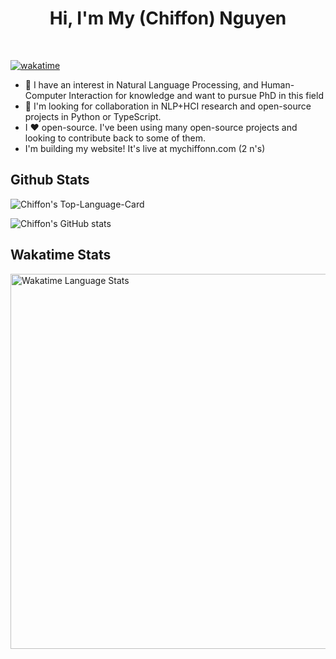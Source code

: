 <h1 align="center">Hi, I'm My (Chiffon) Nguyen </h1>
<br>

[![wakatime](https://wakatime.com/badge/user/8256474a-d9a4-40f0-8879-659cd7b79a98.svg)](https://wakatime.com/@8256474a-d9a4-40f0-8879-659cd7b79a98)

- 🎯 I have an interest in Natural Language Processing, and Human-Computer Interaction for knowledge and want to pursue PhD in this field
- 💼 I'm looking for collaboration in NLP+HCI research and open-source projects in Python or TypeScript.
- I ❤️ open-source. I've been using many open-source projects and looking to contribute back to some of them.
- I'm building my website! It's live at mychiffonn.com (2 n's)

## Github Stats

![Chiffon's Top-Language-Card](https://github-readme-stats.vercel.app/api/top-langs/?username=chiffonng&layout=compact&theme=onedark&hide=Jupyter%20Notebook,TeX&langs_count=10)

![Chiffon's GitHub stats](https://github-readme-stats.vercel.app/api?username=chiffonng&theme=onedark&rank_icon=percentile)

## Wakatime Stats

<img src="https://wakatime.com/share/@chiffonng/47a55e77-12fa-4fbd-bfc6-09067d547859.svg?sanitize=true" alt="Wakatime Language Stats" width="600"/>
